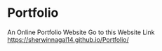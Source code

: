 # Portfolio
An Online Portfolio Website Go to this Website Link https://sherwinnagal14.github.io/Portfolio/

